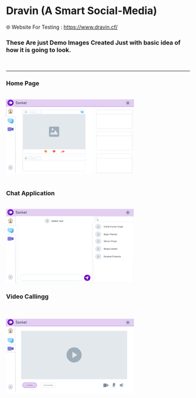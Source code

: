 # Dravin (A Smart Social-Media)

🌐 Website For Testing : https://www.dravin.cf/

### These Are just Demo Images Created Just with basic idea of how it is going to look.
<br>
<hr>
<p align="center">
<h3> Home Page</h3>
 <br>
  <img src=".\src\Components\Img\ReadmeImg\Home.png" width="350" alt="accessibility text">
  <br>
  <br>
  <h3> Chat Application</h3>
   <br>


   <img src=".\src\Components\Img\ReadmeImg\Chat.png" width="350" alt="accessibility text">
   <br><h3>Video Callingg</h3>
    <br>
  
   <br>
    <img src=".\src\Components\Img\ReadmeImg\VC.png" width="350" alt="accessibility text">
</p>
